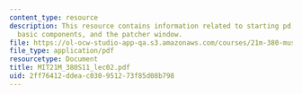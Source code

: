 ```yaml
---
content_type: resource
description: This resource contains information related to starting pd, the pd window,
  basic components, and the patcher window.
file: https://ol-ocw-studio-app-qa.s3.amazonaws.com/courses/21m-380-music-and-technology-live-electronics-performance-practices-spring-2011/2ff76412ddeac030951273f85d08b798_MIT21M_380S11_lec02.pdf
file_type: application/pdf
resourcetype: Document
title: MIT21M_380S11_lec02.pdf
uid: 2ff76412-ddea-c030-9512-73f85d08b798
---
```

